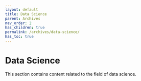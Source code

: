 ```yaml
---
layout: default
title: Data Science
parent: Archives
nav_order: 2
has_children: true
permalink: /archives/data-science/
has_toc: true
---
```


# Data Science

This section contains content related to the field of data science.
